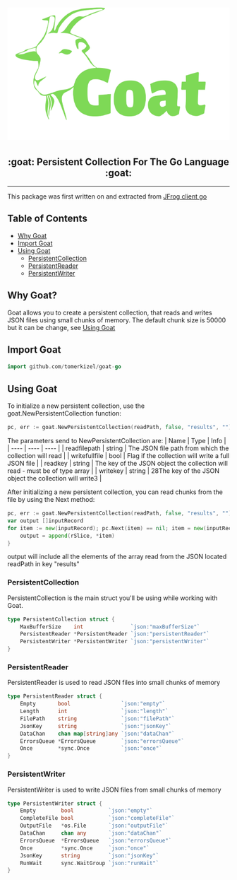 <h1 align="center">
  <img src="./Goat-logo.png" alt="Goat" title="Goat" height="300px" />
</h1>

<h2 align="center">
:goat: Persistent Collection For The Go Language :goat:
</h2>

---

<h7 align="center"> This package was first written on and extracted from <a href="https://github.com/jfrog/jfrog-client-go">JFrog client go</a></h3>

## Table of Contents
 - [Why Goat](#why-goat)
 - [Import Goat](#import-goat)
 - [Using Goat](#using-goat)
    - [PersistentCollection](#persistentcollection)
    - [PersistentReader](#persistentreader)
    - [PersistentWriter](#persistentwriter)

## Why Goat?
Goat allows you to create a persistent collection, that reads and writes JSON files using small chunks of memory.
The default chunk size is 50000 but it can be change, see [Using Goat](#using-goat)

## Import Goat

```go
import github.com/tomerkizel/goat-go
```

## Using Goat

To initialize a new persistent collection, use the goat.NewPersistentCollection function:
```go
pc, err := goat.NewPersistentCollection(readPath, false, "results", "")
```
The parameters send to NewPersistentCollection are:
| Name | Type | Info |
| ---- | ---- | ---- |
| readfilepath | string | The JSON file path from which the collection will read |
| writefullfile | bool | Flag if the collection will write a full JSON file |
| readkey | string | The key of the JSON object the collection will read - must be of type array |
| writekey | string | 28The key of the JSON object the collection will write3 |

After initializing a new persistent collection, you can read chunks from the file by using the Next method:
```go
pc, err := goat.NewPersistentCollection(readPath, false, "results", "")	
var output []inputRecord
for item := new(inputRecord); pc.Next(item) == nil; item = new(inputRecord) {
	output = append(rSlice, *item)
}
```
output will include all the elements of the array read from the JSON located readPath in key "results"

### PersistentCollection
PersistentCollection is the main struct you'll be using while working with Goat.

```go
type PersistentCollection struct {
	MaxBufferSize    int               `json:"maxBufferSize"`
	PersistentReader *PersistentReader `json:"persistentReader"`
	PersistentWriter *PersistentWriter `json:"persistentWriter"`
}
```

### PersistentReader
PersistentReader is used to read JSON files into small chunks of memory

```go
type PersistentReader struct {
	Empty       bool                `json:"empty"`
	Length      int                 `json:"length"`
	FilePath    string              `json:"filePath"`
	JsonKey     string              `json:"jsonKey"`
	DataChan    chan map[string]any `json:"dataChan"`
	ErrorsQueue *ErrorsQueue        `json:"errorsQueue"`
	Once        *sync.Once          `json:"once"`
}
```

### PersistentWriter
PersistentWriter is used to write JSON files from small chunks of memory

```go
type PersistentWriter struct {
	Empty        bool           `json:"empty"`
	CompleteFile bool           `json:"completeFile"`
	OutputFile   *os.File       `json:"outputFile"`
	DataChan     chan any       `json:"dataChan"`
	ErrorsQueue  *ErrorsQueue   `json:"errorsQueue"`
	Once         *sync.Once     `json:"once"`
	JsonKey      string         `json:"jsonKey"`
	RunWait      sync.WaitGroup `json:"runWait"`
}
```